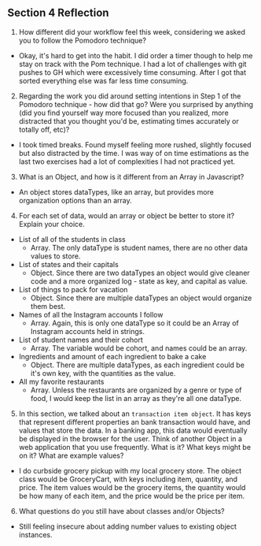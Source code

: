 ## Section 4 Reflection

1. How different did your workflow feel this week, considering we asked you to follow the Pomodoro technique?
  * Okay, it's hard to get into the habit. I did order a timer though to help me stay
  on track with the Pom technique. I had a lot of challenges with git pushes to GH which
  were excessively time consuming. After I got that sorted everything else was far less
  time consuming.

2. Regarding the work you did around setting intentions in Step 1 of the Pomodoro technique - how did that go? Were you surprised by anything (did you find yourself way more focused than you realized, more distracted that you thought you'd be, estimating times accurately or totally off, etc)?
  * I took timed breaks. Found myself feeling more rushed, slightly focused but also distracted by the time. I was way of on time estimations as the last two exercises had a lot of complexities I had not practiced yet.

3. What is an Object, and how is it different from an Array in Javascript?
  * An object stores dataTypes, like an array, but provides more organization options
  than an array.

4. For each set of data, would an array or object be better to store it? Explain your choice.

  * List of all of the students in class
    - Array. The only dataType is student names, there are no other data values to store.
  * List of states and their capitals
    - Object. Since there are two dataTypes an object would give cleaner code and a more
    organized log - state as key, and capital as value.
  * List of things to pack for vacation
    - Object. Since there are multiple dataTypes an object would organize them best.
  * Names of all the Instagram accounts I follow
    - Array. Again, this is only one dataType so it could be an Array of Instagram accounts held in strings.
  * List of student names and their cohort
    - Array. The variable would be cohort, and names could be an array.
  * Ingredients and amount of each ingredient to bake a cake
    - Object. There are multiple dataTypes, as each ingredient could be it's own key,
    with the quantities as the value.
  * All my favorite restaurants
    - Array. Unless the restaurants are organized by a genre or type of food, I would keep the list in an array as they're all one dataType.

5. In this section, we talked about an `transaction item object`. It has keys that represent different properties an bank transaction would have, and values that store the data. In a banking app, this data would eventually be displayed in the browser for the user. Think of another Object in a web application that you use frequently. What is it? What keys might be on it? What are example values?
  * I do curbside grocery pickup with my local grocery store. The object class would be GroceryCart, with keys including item, quantity, and price. The item values would be the grocery items, the quantity would be how many of each item, and the price would be the price per item.

6. What questions do you still have about classes and/or Objects?
  * Still feeling insecure about adding number values to existing object instances.
